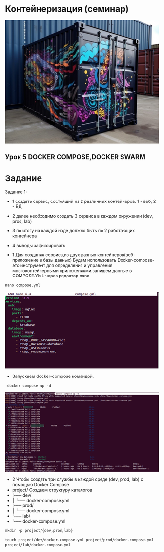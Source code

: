# Контейнеризация (семинар)
![picture for containerization](https://github.com/DRain777/Containerization/blob/algoritm/source/super_conteiner.jpeg)

## Урок 5 DOCKER COMPOSE,DOCKER SWARM

# Задание 
Задание 1:
* 1 создать сервис, состоящий из 2 различных контейнеров: 1 - веб, 2 - БД
* 2 далее необходимо создать 3 сервиса в каждом окружении (dev, prod, lab)
* 3 по итогу на каждой ноде должно быть по 2 работающих контейнера
* 4 выводы зафиксировать

* 1 Для создания сервиса,из двух разных контейнеров(веб-приложение и базы данных)
   Будем использовать Docker-compose- это инструмент для определения и управления
   многоконтейнерными приложениями.запишем данные в COMPOSE.YML через редактор nano  
```
nano compose.yml
```
![picture for containerization](https://github.com/DRain777/Containerization/blob/algoritm/source/1nano_compose.png)

* Запускаем docker-compose командой: 
```
 docker compose up -d
```
![picture for containerization](https://github.com/DRain777/Containerization/blob/algoritm/source/2docker_ps.png)



* 2 Чтобы создать три службы в каждой среде (dev, prod, lab) с помощью Docker Compose
* project/ Создаем структуру каталогов   
* ├── dev/
* │    └── docker-compose.yml
* ├── prod/
* │    └── docker-compose.yml
* └── lab/
*    └── docker-compose.yml

```
mkdir -p project/{dev,prod,lab}
```
```
touch project/dev/docker-compose.yml project/prod/docker-compose.yml project/lab/docker-compose.yml
```


